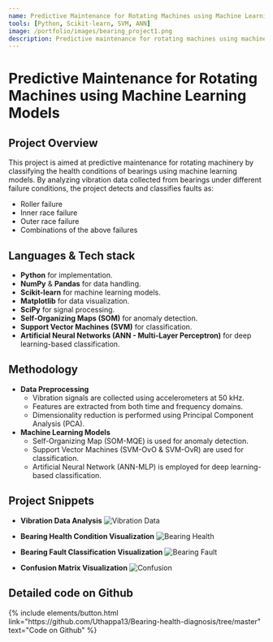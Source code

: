 ```yaml
---
name: Predictive Maintenance for Rotating Machines using Machine Learning Models
tools: [Python, Scikit-learn, SVM, ANN]
image: /portfolio/images/bearing_project1.png
description: Predictive maintenance for rotating machines using machine learning models.
---
```


# Predictive Maintenance for Rotating Machines using Machine Learning Models

## Project Overview

This project is aimed at predictive maintenance for rotating machinery by classifying the health conditions of bearings using machine learning models.
By analyzing vibration data collected from bearings under different failure conditions, the project detects and classifies faults as:
- Roller failure
- Inner race failure
- Outer race failure
- Combinations of the above failures


## Languages & Tech stack

- **Python** for implementation.
- **NumPy** & **Pandas** for data handling.
- **Scikit-learn** for machine learning models.
- **Matplotlib** for data visualization.
- **SciPy** for signal processing.
- **Self-Organizing Maps (SOM)** for anomaly detection.
- **Support Vector Machines (SVM)** for classification.
- **Artificial Neural Networks (ANN - Multi-Layer Perceptron)** for deep learning-based classification.


## Methodology

- **Data Preprocessing**
    - Vibration signals are collected using accelerometers at 50 kHz.
    - Features are extracted from both time and frequency domains.
    - Dimensionality reduction is performed using Principal Component Analysis (PCA).
- **Machine Learning Models**
    - Self-Organizing Map (SOM-MQE) is used for anomaly detection.
    - Support Vector Machines (SVM-OvO & SVM-OvR) are used for classification.
    - Artificial Neural Network (ANN-MLP) is employed for deep learning-based classification.


## Project Snippets

- **Vibration Data Analysis**
    ![Vibration Data](/portfolio/images/bearing_project2.png)

- **Bearing Health Condition Visualization**
    ![Bearing Health](/portfolio/images/bearing_project3.png)

- **Bearing Fault Classification Visualization**
    ![Bearing Fault](/portfolio/images/bearing_project4.png)

- **Confusion Matrix Visualization**
    ![Confusion](/portfolio/images/bearing_project5.png)


## Detailed code on Github

<div class="left">
{% include elements/button.html link="https://github.com/Uthappa13/Bearing-health-diagnosis/tree/master" text="Code on Github" %}
</div>

